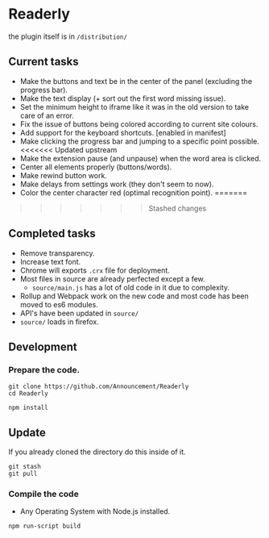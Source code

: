 # Readerly

the plugin itself is in `/distribution/`

## Current tasks

- Make the buttons and text be in the center of the panel (excluding the progress bar).
- Make the text display (+ sort out the first word missing issue).
- Set the minimum height to iframe like it was in the old version to take care of an error.
- Fix the issue of buttons being colored according to current site colours.
- Add support for the keyboard shortcuts.  [enabled in manifest]
- Make clicking the progress bar and jumping to a specific point possible.
<<<<<<< Updated upstream
- Make the extension pause (and unpause) when the word area is clicked.
- Center all elements properly (buttons/words).
- Make rewind button work.
- Make delays from settings work (they don't seem to now).
- Color the center character red (optimal recognition point).
=======
>>>>>>> Stashed changes

## Completed tasks

- Remove transparency.
- Increase text font.
- Chrome will exports `.crx` file for deployment.
- Most files in source are already perfected except a few.
  - `source/main.js` has a lot of old code in it due to complexity.
- Rollup and Webpack work on the new code and most code has been moved to es6 modules.
- API's have been updated in `source/`
- `source/` loads in firefox.

## Development

### Prepare the code.

``` command
git clone https://github.com/Announcement/Readerly
cd Readerly

npm install
```

## Update

If you already cloned the directory do this inside of it.

``` command
git stash
git pull
```

### Compile the code

- Any Operating System with Node.js installed.

``` command
npm run-script build
```
